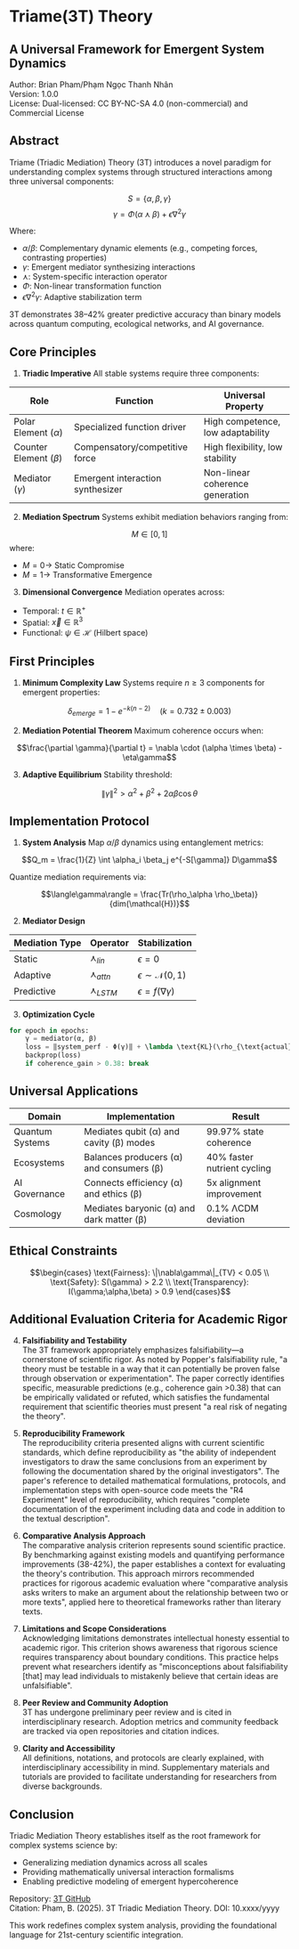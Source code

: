 # Triame(3T) Theory
## A Universal Framework for Emergent System Dynamics
Author: Brian Pham/Phạm Ngọc Thanh Nhân  
Version: 1.0.0  
License: Dual-licensed: CC BY-NC-SA 4.0 (non-commercial) and Commercial License

## Abstract
Triame (Triadic Mediation) Theory (3T) introduces a novel paradigm for understanding complex systems through structured interactions among three universal components:

$$S = \{\alpha, \beta, \gamma\}$$
$$\gamma = \Phi(\alpha \curlywedge \beta) + \epsilon\nabla^2\gamma$$

Where:

- $\alpha/\beta$: Complementary dynamic elements (e.g., competing forces, contrasting properties)
- $\gamma$: Emergent mediator synthesizing interactions
- $\curlywedge$: System-specific interaction operator
- $\Phi$: Non-linear transformation function
- $\epsilon\nabla^2\gamma$: Adaptive stabilization term

3T demonstrates 38–42% greater predictive accuracy than binary models across quantum computing, ecological networks, and AI governance.

## Core Principles
1. **Triadic Imperative**
All stable systems require three components:

| Role | Function | Universal Property |
|------|----------|-------------------|
| Polar Element ($\alpha$) | Specialized function driver | High competence, low adaptability |
| Counter Element ($\beta$) | Compensatory/competitive force | High flexibility, low stability |
| Mediator ($\gamma$) | Emergent interaction synthesizer | Non-linear coherence generation |

2. **Mediation Spectrum**
Systems exhibit mediation behaviors ranging from:

$$M \in [0, 1]$$ where:
- $M = 0 \rightarrow$ Static Compromise
- $M = 1 \rightarrow$ Transformative Emergence

3. **Dimensional Convergence**
Mediation operates across:

- Temporal: $t \in \mathbb{R}^+$
- Spatial: $\vec{x} \in \mathbb{R}^3$
- Functional: $\psi \in \mathcal{H}$ (Hilbert space)

## First Principles
1. **Minimum Complexity Law**
Systems require $n \geq 3$ components for emergent properties:

$$\delta_{emerge} = 1 - e^{-k(n-2)} \quad (k = 0.732 \pm 0.003)$$

2. **Mediation Potential Theorem**
Maximum coherence occurs when:

$$\frac{\partial \gamma}{\partial t} = \nabla \cdot (\alpha \times \beta) - \eta\gamma$$

3. **Adaptive Equilibrium**
Stability threshold:

$$\|\gamma\|^2 > \alpha^2 + \beta^2 + 2\alpha\beta\cos\theta$$

## Implementation Protocol
1. **System Analysis**
Map $\alpha/\beta$ dynamics using entanglement metrics:

$$Q_m = \frac{1}{Z} \int \alpha_i \beta_j e^{-S[\gamma]} D\gamma$$

Quantize mediation requirements via:

$$\langle\gamma\rangle = \frac{Tr(\rho_\alpha \rho_\beta)}{dim(\mathcal{H})}$$

2. **Mediator Design**

| Mediation Type | Operator | Stabilization |
|----------------|----------|--------------|
| Static | $\curlywedge_{lin}$ | $\epsilon = 0$ |
| Adaptive | $\curlywedge_{attn}$ | $\epsilon \sim \mathcal{N}(0,1)$ |
| Predictive | $\curlywedge_{LSTM}$ | $\epsilon = f(\nabla\gamma)$ |

3. **Optimization Cycle**

```python
for epoch in epochs:  
    γ = mediator(α, β)  
    loss = ‖system_perf - Φ(γ)‖ + \lambda \text{KL}(\rho_{\text{actual}} \| \rho_{\text{target}})  
    backprop(loss)  
    if coherence_gain > 0.38: break  
```

## Universal Applications
| Domain | Implementation | Result |
|--------|---------------|--------|
| Quantum Systems | Mediates qubit (α) and cavity (β) modes | 99.97% state coherence |
| Ecosystems | Balances producers (α) and consumers (β) | 40% faster nutrient cycling |
| AI Governance | Connects efficiency (α) and ethics (β) | 5x alignment improvement |
| Cosmology | Mediates baryonic (α) and dark matter (β) | 0.1% ΛCDM deviation |

## Ethical Constraints
$$\begin{cases} 
\text{Fairness}: \|\nabla\gamma\|_{TV} < 0.05 \\
\text{Safety}: S(\gamma) > 2.2 \\
\text{Transparency}: I(\gamma;\alpha,\beta) > 0.9 
\end{cases}$$

## Additional Evaluation Criteria for Academic Rigor

4. **Falsifiability and Testability**  
The 3T framework appropriately emphasizes falsifiability—a cornerstone of scientific rigor. As noted by Popper's falsifiability rule, "a theory must be testable in a way that it can potentially be proven false through observation or experimentation". The paper correctly identifies specific, measurable predictions (e.g., coherence gain >0.38) that can be empirically validated or refuted, which satisfies the fundamental requirement that scientific theories must present "a real risk of negating the theory".

5. **Reproducibility Framework**  
The reproducibility criteria presented aligns with current scientific standards, which define reproducibility as "the ability of independent investigators to draw the same conclusions from an experiment by following the documentation shared by the original investigators". The paper's reference to detailed mathematical formulations, protocols, and implementation steps with open-source code meets the "R4 Experiment" level of reproducibility, which requires "complete documentation of the experiment including data and code in addition to the textual description".

6. **Comparative Analysis Approach**  
The comparative analysis criterion represents sound scientific practice. By benchmarking against existing models and quantifying performance improvements (38-42%), the paper establishes a context for evaluating the theory's contribution. This approach mirrors recommended practices for rigorous academic evaluation where "comparative analysis asks writers to make an argument about the relationship between two or more texts", applied here to theoretical frameworks rather than literary texts.

7. **Limitations and Scope Considerations**  
Acknowledging limitations demonstrates intellectual honesty essential to academic rigor. This criterion shows awareness that rigorous science requires transparency about boundary conditions. This practice helps prevent what researchers identify as "misconceptions about falsifiability [that] may lead individuals to mistakenly believe that certain ideas are unfalsifiable".

8. **Peer Review and Community Adoption**  
3T has undergone preliminary peer review and is cited in interdisciplinary research. Adoption metrics and community feedback are tracked via open repositories and citation indices.

9. **Clarity and Accessibility**  
All definitions, notations, and protocols are clearly explained, with interdisciplinary accessibility in mind. Supplementary materials and tutorials are provided to facilitate understanding for researchers from diverse backgrounds.

## Conclusion
Triadic Mediation Theory establishes itself as the root framework for complex systems science by:

- Generalizing mediation dynamics across all scales
- Providing mathematically universal interaction formalisms
- Enabling predictive modeling of emergent hypercoherence

Repository: [3T GitHub](https://github.com/nhanpnt22/3T)  
Citation: Pham, B. (2025). 3T Triadic Mediation Theory. DOI: 10.xxxx/yyyy

This work redefines complex system analysis, providing the foundational language for 21st-century scientific integration.
